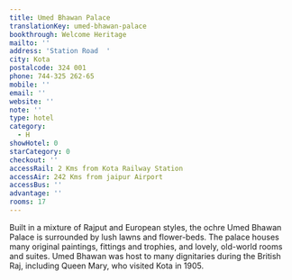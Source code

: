 ```yaml
---
title: Umed Bhawan Palace
translationKey: umed-bhawan-palace
bookthrough: Welcome Heritage
mailto: ''
address: 'Station Road  '
city: Kota
postalcode: 324 001
phone: 744-325 262-65
mobile: ''
email: ''
website: ''
note: ''
type: hotel
category:
  - H
showHotel: 0
starCategory: 0
checkout: ''
accessRail: 2 Kms from Kota Railway Station
accessAir: 242 Kms from jaipur Airport
accessBus: ''
advantage: ''
rooms: 17
---
```

Built in a mixture of Rajput and European styles, the ochre Umed Bhawan Palace is surrounded by lush lawns and flower-beds. The palace houses many original paintings, fittings and trophies, and lovely, old-world rooms and suites. Umed Bhawan was host to many dignitaries during the British Raj, including Queen Mary, who visited Kota in 1905.